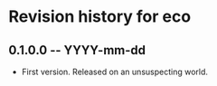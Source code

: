 # Revision history for eco

## 0.1.0.0 -- YYYY-mm-dd

* First version. Released on an unsuspecting world.
